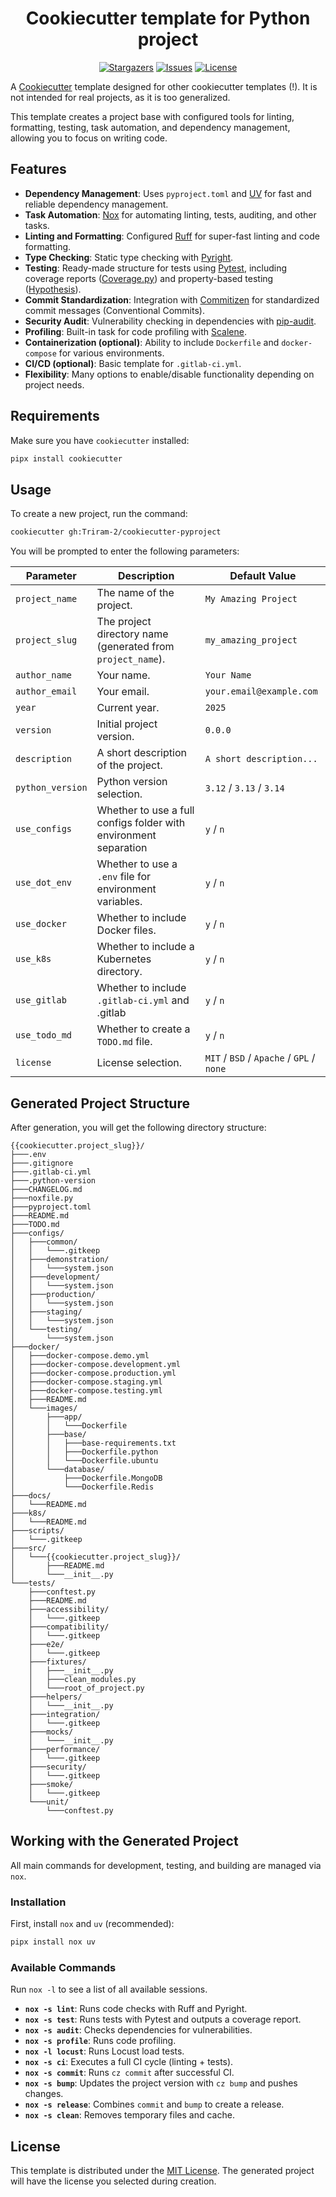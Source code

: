 <h1 align="center">Cookiecutter template for Python project</h1>
<p align="center">
    <a href="https://github.com/Triram-2/cookiecutter-pyproject/stargazers">
        <img alt="Stargazers" src="https://img.shields.io/github/stars/Triram-2/cookiecutter-pyproject?style=for-the-badge&logo=starship&color=C9CBFF&logoColor=D9E0EE&labelColor=302D41"></a>
    <a href="https://github.com/Triram-2/cookiecutter-pyproject/issues">
        <img alt="Issues" src="https://img.shields.io/github/issues/Triram-2/cookiecutter-pyproject?style=for-the-badge&logo=gitbook&color=F2CDCD&logoColor=D9E0EE&labelColor=302D41"></a>
    <a href="https://github.com/Triram-2/cookiecutter-pyproject/blob/main/LICENSE">
        <img alt="License" src="https://img.shields.io/github/license/Triram-2/cookiecutter-pyproject?style=for-the-badge&logo=github&color=B5E8E0&logoColor=D9E0EE&labelColor=302D41"></a>
</p>

A [Cookiecutter](https://github.com/cookiecutter/cookiecutter) template designed for other cookiecutter templates (!).
It is not intended for real projects, as it is too generalized.

This template creates a project base with configured tools for linting, formatting, testing, task automation, and dependency management, allowing you to focus on writing code.

## Features

- **Dependency Management**: Uses `pyproject.toml` and [UV](https://github.com/astral-sh/uv) for fast and reliable dependency management.
- **Task Automation**: [Nox](https://nox.thea.codes/) for automating linting, tests, auditing, and other tasks.
- **Linting and Formatting**: Configured [Ruff](https://github.com/astral-sh/ruff) for super-fast linting and code formatting.
- **Type Checking**: Static type checking with [Pyright](https://github.com/microsoft/pyright).
- **Testing**: Ready-made structure for tests using [Pytest](https://pytest.org/), including coverage reports ([Coverage.py](https://coverage.readthedocs.io/)) and property-based testing ([Hypothesis](https://hypothesis.readthedocs.io/)).
- **Commit Standardization**: Integration with [Commitizen](https://commitizen-tools.github.io/commitizen/) for standardized commit messages (Conventional Commits).
- **Security Audit**: Vulnerability checking in dependencies with [pip-audit](https://pypi.org/project/pip-audit/).
- **Profiling**: Built-in task for code profiling with [Scalene](https://github.com/plasma-umass/scalene).
- **Containerization (optional)**: Ability to include `Dockerfile` and `docker-compose` for various environments.
- **CI/CD (optional)**: Basic template for `.gitlab-ci.yml`.
- **Flexibility**: Many options to enable/disable functionality depending on project needs.

## Requirements

Make sure you have `cookiecutter` installed:
```bash
pipx install cookiecutter
```

## Usage

To create a new project, run the command:

```bash
cookiecutter gh:Triram-2/cookiecutter-pyproject
```

You will be prompted to enter the following parameters:

| Parameter | Description                                                              | Default Value                     |
|---|-----------------------------------------------------------------------|-------------------------------------------|
| `project_name` | The name of the project.                                                     | `My Amazing Project`                      |
| `project_slug` | The project directory name (generated from `project_name`).                | `my_amazing_project`                      |
| `author_name` | Your name.                                                             | `Your Name`                               |
| `author_email` | Your email.                                                            | `your.email@example.com`                  |
| `year` | Current year.                                                          | `2025`                                    |
| `version` | Initial project version.                                             | `0.0.0`                                   |
| `description` | A short description of the project.                                             | `A short description...`                  |
| `python_version` | Python version selection.                                                  | `3.12` / `3.13` / `3.14`                  |
| `use_configs` | Whether to use a full configs folder with environment separation | `y` / `n`                                 |
| `use_dot_env` | Whether to use a `.env` file for environment variables.                 | `y` / `n`                                 |
| `use_docker` | Whether to include Docker files.                                         | `y` / `n`                                 |
| `use_k8s` | Whether to include a Kubernetes directory.                                   | `y` / `n`                                 |
| `use_gitlab` | Whether to include `.gitlab-ci.yml` and .gitlab                                | `y` / `n`                                 |
| `use_todo_md` | Whether to create a `TODO.md` file.                                            | `y` / `n`                                 |
| `license` | License selection.                                                       | `MIT` / `BSD` / `Apache` / `GPL` / `none` |

## Generated Project Structure

After generation, you will get the following directory structure:

```
{{cookiecutter.project_slug}}/
├───.env
├───.gitignore
├───.gitlab-ci.yml
├───.python-version
├───CHANGELOG.md
├───noxfile.py
├───pyproject.toml
├───README.md
├───TODO.md
├───configs/
│   ├───common/
│   │   └───.gitkeep
│   ├───demonstration/
│   │   └───system.json
│   ├───development/
│   │   └───system.json
│   ├───production/
│   │   └───system.json
│   ├───staging/
│   │   └───system.json
│   └───testing/
│       └───system.json
├───docker/
│   ├───docker-compose.demo.yml
│   ├───docker-compose.development.yml
│   ├───docker-compose.production.yml
│   ├───docker-compose.staging.yml
│   ├───docker-compose.testing.yml
│   ├───README.md
│   └───images/
│       ├───app/
│       │   └───Dockerfile
│       ├───base/
│       │   ├───base-requirements.txt
│       │   ├───Dockerfile.python
│       │   └───Dockerfile.ubuntu
│       └───database/
│           ├───Dockerfile.MongoDB
│           └───Dockerfile.Redis
├───docs/
│   └───README.md
├───k8s/
│   └───README.md
├───scripts/
│   └───.gitkeep
├───src/
│   └───{{cookiecutter.project_slug}}/
│       ├───README.md
│       └───__init__.py
└───tests/
    ├───conftest.py
    ├───README.md
    ├───accessibility/
    │   └───.gitkeep
    ├───compatibility/
    │   └───.gitkeep
    ├───e2e/
    │   └───.gitkeep
    ├───fixtures/
    │   ├───__init__.py
    │   ├───clean_modules.py
    │   └───root_of_project.py
    ├───helpers/
    │   └───__init__.py
    ├───integration/
    │   └───.gitkeep
    ├───mocks/
    │   └───__init__.py
    ├───performance/
    │   └───.gitkeep
    ├───security/
    │   └───.gitkeep
    ├───smoke/
    │   └───.gitkeep
    └───unit/
        └───conftest.py
```

## Working with the Generated Project

All main commands for development, testing, and building are managed via `nox`.

### Installation

First, install `nox` and `uv` (recommended):
```bash
pipx install nox uv
```

### Available Commands

Run `nox -l` to see a list of all available sessions.

- **`nox -s lint`**: Runs code checks with Ruff and Pyright.
- **`nox -s test`**: Runs tests with Pytest and outputs a coverage report.
- **`nox -s audit`**: Checks dependencies for vulnerabilities.
- **`nox -s profile`**: Runs code profiling.
- **`nox -l locust`**: Runs Locust load tests.
- **`nox -s ci`**: Executes a full CI cycle (linting + tests).
- **`nox -s commit`**: Runs `cz commit` after successful CI.
- **`nox -s bump`**: Updates the project version with `cz bump` and pushes changes.
- **`nox -s release`**: Combines `commit` and `bump` to create a release.
- **`nox -s clean`**: Removes temporary files and cache.

## License

This template is distributed under the [MIT License](./LICENSE). The generated project will have the license you selected during creation.